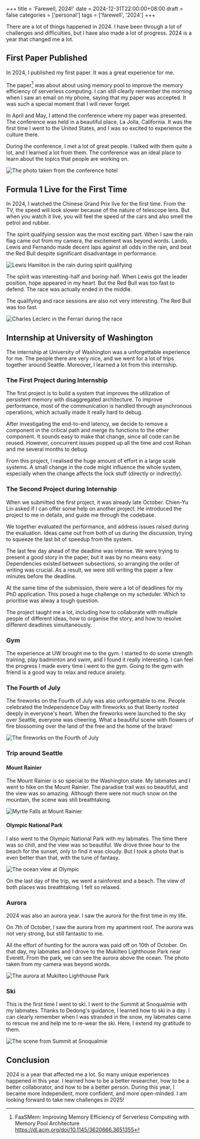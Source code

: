 +++
title = 'Farewell, 2024!'
date = 2024-12-31T22:00:00+08:00
draft = false
categories = ['personal']
tags = ['farewell', '2024']
+++

There are a lot of things happened in 2024. I have been through a lot of
challenges and difficulties, but I have also made a lot of progress. 2024
is a year that changed me a lot.

<!--more-->

## First Paper Published

In 2024, I published my first paper. It was a great experience for me.

The paper[^1] was about about using memory pool to improve the memory
efficiency of serverless computing. I can still clearly remember the morning
when I saw an email on my phone, saying that my paper was accepted. It was
such a special moment that I will never forget.

[^1]: FaaSMem: Improving Memory Efficiency of Serverless Computing with Memory
      Pool Architecture <https://dl.acm.org/doi/10.1145/3620666.3651355>

In April and May, I attend the conference where my paper was presented.
The conference was held in a beautiful place, La Jolla, California. It was
the first time I went to the United States, and I was so excited to
experience the culture there.

During the conference, I met a lot of great people. I talked with them
quite a lot, and I learned a lot from them. The conference was an ideal
place to learn about the topics that people are working on.

![The photo taken from the conference hotel](asplos-24.webp)

## Formula 1 Live for the First Time

In 2024, I watched the Chinese Grand Prix live for the first time. From
the TV, the speed will look slower because of the nature of telescope
lens. But when you watch it live, you will feel the speed of the cars and
also smell the petrol and rubber.

The spirit qualifying session was the most exciting part. When I saw the
rain flag came out from my camera, the excitement was beyond words. Lando,
Lewis and Fernando made decent laps against all odds in the rain, and beat
the Red Bull despite significant disadvantage in performance.

![Lewis Hamilton in the rain during spirit qualifying](f1-spirit-qualifying.webp)

The spirit was interesting-half and boring-half. When Lewis got the leader
position, hope appeared in my heart. But the Red Bull was too fast to defend.
The race was actually ended in the middle.

The qualifying and race sessions are also not very interesting. The Red
Bull was too fast.

![Charles Leclerc in the Ferrari during the race](f1-race.webp)

## Internship at University of Washington

The internship at University of Washington was a unforgettable experience
for me. The people there are very nice, and we went for a lot of trips
together around Seattle. Moreover, I learned a lot from this internship.

### The First Project during Internship

The first project is to build a system that improves the utilization of
persistent memory with disaggregated architecture. To improve performance,
most of the communication is handled through asynchronous operations, which
actually made it really hard to debug.

After investigating the end-to-end latency, we decide to remove a component
in the critical path and merge its functions to the other component. It sounds
easy to make that change, since all code can be reused. However, concurrent
issues popped up all the time and cost Rohan and me several months to debug.

From this project, I realised the huge amount of effort in a large scale
systems. A small change in the code might influence the whole system,
especially when the change affects the lock stuff (directly or indirectly).

### The Second Project during Internship

When we submitted the first project, it was already late October. Chien-Yu Lin
asked if I can offer some help on another project. He introduced the project
to me in details, and guide me through the codebase.

We together evaluated the performance, and address issues raised during the
evaluation. Ideas came out from both of us during the discussion, trying to
squeeze the last bit of speedup from the system.

The last few day ahead of the deadline was intense. We were trying to present
a good story in the paper, but it was by no means easy. Dependencies existed
between subsections, so arranging the order of writing was crucial. As a
result, we were still writing the paper a few minutes before the deadline.

At the same time of the submission, there were a lot of deadlines for my PhD
application. This posed a huge challenge on my scheduler. Which to prioritise
was alway a tough question.

The project taught me a lot, including how to collaborate with multiple people
of different ideas, how to organise the story, and how to resolve different
deadlines simultaneously.

### Gym

The experience at UW brought me to the gym. I started to do some strength
training, play badminton and swim, and I found it really interesting. I can
feel the progress I made every time I went to the gym. Going to the gym
with friend is a good way to relax and reduce anxiety.

### The Fourth of July

The fireworks on the Fourth of July was also unforgettable to me. People
celebrated the Independence Day with fireworks so that liberty rooted deeply
in everyone's heart. When the fireworks were launched to the sky over Seattle,
everyone was cheering. What a beautiful scene with flowers of fire blossoming
over the land of the free and the home of the brave!

![The fireworks on the Fourth of July](fourth-of-july-2024.webp)

### Trip around Seattle

#### Mount Rainier

The Mount Rainier is so special to the Washington state. My labmates and I
went to hike on the Mount Rainier. The paradise trail was so beautiful, and
the view was so amazing. Although there were not much snow on the mountain,
the scene was still breathtaking.

![Myrtle Falls at Mount Rainier](myrtle-falls-rainier.webp)

#### Olympic National Park

I also went to the Olympic National Park with my labmates. The time there
was so chill, and the view was so beautiful. We drove three hour to the
beach for the sunset, only to find it was cloudy. But I took a photo that
is even better than that, with the tune of fantasy.

![The ocean view at Olympic](olympic-ocean-view.webp)

On the last day of the trip, we went a rainforest and a beach. The view
of both places was breathtaking. I felt so relaxed.

### Aurora

2024 was also an aurora year. I saw the aurora for the first time in my life.

On 7th of October, I saw the aurora from my apartment roof. The aurora was not
very strong, but still fantastic to me.

All the effort of hunting for the aurora was paid off on 10th of October. On
that day, my labmates and I drove to the Mukilteo Lighthouse Park near
Everett. From the park, we can see the aurora above the ocean. The photo
taken from my camera was beyond words.

![The aurora at Mukilteo Lighthouse Park](aurora.webp)

### Ski

This is the first time I went to ski. I went to the Summit at Snoqualmie with
my labmates. Thanks to Dedong's guidance, I learned how to ski in a day.
I can clearly remember when I was stranded in the snow, my labmates came to
rescue me and help me to re-wear the ski. Here, I extend my gratitude to them.

![The scene from Summit at Snoqualmie](ski.webp)

## Conclusion

2024 is a year that affected me a lot. So many unique experiences happened
in this year. I learned how to be a better researcher, how to be a better
collaborator, and how to be a better person. During this year, I became
more independent, more confident, and more open-minded. I am looking forward
to take new challenges in 2025!
